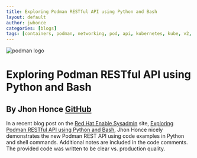 ```yaml
---
title: Exploring Podman RESTful API using Python and Bash
layout: default
author: jwhonce
categories: [blogs]
tags: [containers, podman, networking, pod, api, kubernetes, kube, v2, hpc, windows, mac, restful, REST]
---
```


![podman logo](../static/vectors/raw/podman.svg)

# Exploring Podman RESTful API using Python and Bash

## By Jhon Honce [GitHub](https://github.com/jwhonce)

In a recent blog post on the [Red Hat Enable Sysadmin](https://www.redhat.com/sysadmin/) site, [Exploring Podman RESTful API using Python and Bash](https://www.redhat.com/sysadmin/podman-python-bash), Jhon Honce nicely demonstrates the new Podman REST API using code examples in Python and shell commands. Additional notes are included in the code comments. The provided code was written to be clear vs. production quality.
